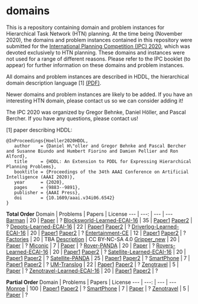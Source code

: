 # domains
This is a repository containing domain and problem instances for Hierarchical Task Network (HTN) planning.
At the time being (November 2020), the domains and problem instances contained in this repository were submitted for the [International Planning Competition (IPC) 2020](http://ipc2020.hierarchical-task.net), which was devoted exclusively to HTN planning.
These domains and instances were not used for a range of different reasons. Please refer to the IPC booklet (to appear) for further information on these domains and problem instances.

All domains and problem instances are described in HDDL, the hierarchical domain description language [1] [(PDF)](https://ojs.aaai.org/index.php/AAAI/article/view/6542/6398).

Newer domains and problem instances are likely to be added. If you have an interesting HTN domain, please contact us so we can consider adding it!

The IPC 2020 was organized by Gregor Behnke, Daniel Höller, and Pascal Bercher. If you have any questions, please contact us! 

[1] paper describing HDDL:

```
@InProceedings{Hoeller2020HDDL,
   author    = {Daniel H\"oller and Gregor Behnke and Pascal Bercher and Susanne Biundo and Humbert Fiorino and Damien Pellier and Ron Alford},
   title     = {HDDL: An Extension to PDDL for Expressing Hierarchical Planning Problems},
   booktitle = {Proceedings of the 34th AAAI Conference on Artificial Intelligence (AAAI 2020)},
   year      = {2020},
   pages     = {9883--9891},
   publisher = {AAAI Press},
   doi       = {10.1609/aaai.v34i06.6542}
} 
```

**Total Order**
Domain | Problems | Papers | License
--- | ---: | --- | ---
[Barman](total-order/Barman) | 20 | [Paper](https://www.researchgate.net/publication/320492086_Grounding_of_HTN_Planning_Domain "Grounding of HTN Planning Domain") | ?
[Blocksworld-Learned-ECAI-16](total-order/Blocksworld-Learned-ECAI-16) | 35 | [Paper1](https://pdfs.semanticscholar.org/93e8/f422f8ce4ab102b2a4d2e4cd57af19e605b8.pdf "Constructing hierarchical task models using invariance analysis") [Paper2](https://www.tdx.cat/handle/10803/458525#page=1 "Novel approaches for generalized planning") | ?
[Depots-Learned-ECAI-16](total-order/Depots-Learned-ECAI-16) | 22 | [Paper1](https://pdfs.semanticscholar.org/93e8/f422f8ce4ab102b2a4d2e4cd57af19e605b8.pdf "Constructing hierarchical task models using invariance analysis") [Paper2](https://www.tdx.cat/handle/10803/458525#page=1 "Novel approaches for generalized planning") | ?
[Driverlog-Learned-ECAI-16](total-order/Driverlog-Learned-ECAI-16) | 20 | [Paper1](https://pdfs.semanticscholar.org/93e8/f422f8ce4ab102b2a4d2e4cd57af19e605b8.pdf "Constructing hierarchical task models using invariance analysis") [Paper2](https://www.tdx.cat/handle/10803/458525#page=1 "Novel approaches for generalized planning") | ?
[Entertainment-CE](total-order/Entertainment-CE) | 12 | [Paper1](https://www.aaai.org/ocs/index.php/AAAI/AAAI18/paper/view/16820/16181 "totSAT-Totally-ordered hierarchical planning through SAT") [Paper2](https://aaai.org/ocs/index.php/ICAPS/ICAPS18/paper/view/17764/16969 "A generic method to guide HTN progression search with classical heuristics") | ?
[Factories](total-order/Factories) | 20 | TBA [Description](total-order/Factories/domain.pdf) | CC BY-NC-SA 4.0
[Gripper_new](total-order/Gripper_new) | 20 | [Paper](https://ojs.aaai.org/index.php/ICAPS/article/view/3502/3370 "Tree-REX: SAT-based Tree Exploration for Efficient and High-Quality HTN Planning") | ?
[Miconic](total-order/Miconic) | 7 | [Paper](http://www.cs.umd.edu/~nau/papers/dix2003planning.pdf "Planning in Answer Set Programming Using Ordered Task Decomposition") | ?
[Rover-PANDA](total-order/Rover-PANDA) | 20 | [Paper](https://www.aaai.org/ocs/index.php/AAAI/AAAI18/paper/view/16820/16181 "totSAT-Totally-ordered hierarchical planning through SAT") | ?
[Rovers-Learned-ECAI-16](total-order/Rovers-Learned-ECAI-16) | 20 | [Paper1](https://pdfs.semanticscholar.org/93e8/f422f8ce4ab102b2a4d2e4cd57af19e605b8.pdf "Constructing hierarchical task models using invariance analysis") [Paper2](https://www.tdx.cat/handle/10803/458525#page=1 "Novel approaches for generalized planning") | ?
[Satellite-Learned-ECAI-16](total-order/Satellite-Learned-ECAI-16) | 20 | [Paper1](https://pdfs.semanticscholar.org/93e8/f422f8ce4ab102b2a4d2e4cd57af19e605b8.pdf "Constructing hierarchical task models using invariance analysis") [Paper2](https://www.tdx.cat/handle/10803/458525#page=1 "Novel approaches for generalized planning") | ?
[Satellite-PANDA](total-order/Satellite-PANDA) | 25 | [Paper1](https://oparu.uni-ulm.de/xmlui/handle/123456789/1072 "Hybrid Planning & Scheduling") [Paper2](https://www.aaai.org/ocs/index.php/AAAI/AAAI18/paper/view/16820/16181 "totSAT-Totally-ordered hierarchical planning through SAT") | ?
[SmartPhone](total-order/SmartPhone) | 7 | [Paper1](https://hierarchical-task.net/pb/2011/Biundo2011AdvancedAssistance.pdf "Advanced user assistance based on AI planning") [Paper2](https://www.aaai.org/ocs/index.php/AAAI/AAAI18/paper/view/16820/16181 "totSAT-Totally-ordered hierarchical planning through SAT") | ?
[UM-Translog](total-order/UM-Translog) | 22 | [Paper1](https://oparu.uni-ulm.de/xmlui/handle/123456789/1072 "Hybrid Planning & Scheduling") [Paper2](https://www.aaai.org/ocs/index.php/AAAI/AAAI18/paper/view/16820/16181 "totSAT-Totally-ordered hierarchical planning through SAT") | ?
[Zenotravel](total-order/Zenotravel) | 5 | [Paper](http://www.cs.umd.edu/~nau/papers/dix2003planning.pdf "Planning in Answer Set Programming Using Ordered Task Decomposition") | ?
[Zenotravel-Learned-ECAI-16](total-order/Zenotravel-Learned-ECAI-16) | 20 | [Paper1](https://pdfs.semanticscholar.org/93e8/f422f8ce4ab102b2a4d2e4cd57af19e605b8.pdf "Constructing hierarchical task models using invariance analysis") [Paper2](https://www.tdx.cat/handle/10803/458525#page=1 "Novel approaches for generalized planning") | ?

**Partial Order**
Domain | Problems | Papers | License
--- | ---: | --- | ---
[Monroe](partial-order/Monroe) | 100 | [Paper1](https://www.cs.rochester.edu/research/cisd/pubs/2005/blaylock-allen-um2005.pdf "Generating artificial corpora for plan recognition") [Paper2](https://www.cs.rochester.edu/research/cisd/resources/monroe-plan/monroePlanCorpus.pdf "The Monroe Plan Corpus: Documentation") | ?
[SmartPhone](partial-order/SmartPhone) | 7 | [Paper](https://hierarchical-task.net/pb/2011/Biundo2011AdvancedAssistance.pdf "Advanced user assistance based on AI planning") | ?
[Zenotravel](partial-order/Zenotravel) | 5 | [Paper](http://www.cs.umd.edu/~nau/papers/dix2003planning.pdf "Planning in Answer Set Programming Using Ordered Task Decomposition") | ?